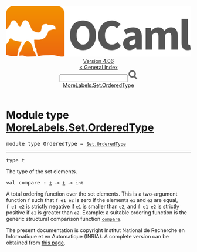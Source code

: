 <!-- ((! set title API !)) ((! set documentation !)) ((! set api !)) ((! set nobreadcrumb !)) -->
<div class="api"><header><nav class="toc brand"><a class="brand" href="https://ocaml.org/"><img src="colour-logo-gray.svg" class="svg" alt="OCaml"></a></nav><nav class="toc"><div class="toc_version"><a href="/docs" id="version-select">Version 4.06</a></div><a href="index.html">&lt; General Index</a><div class="api_search"><input type="text" name="apisearch" id="api_search" oninput="mySearch(false);" onkeypress="this.oninput();" onclick="this.oninput();" onpaste="this.oninput();">
<img src="search_icon.svg" alt="Search" class="svg" onclick="mySearch(false)"></div>
<div id="search_results"></div><div class="toc_title"><a href="#top">MoreLabels.Set.OrderedType</a></div><ul></ul></nav></header>

<h1>Module type <a href="type_MoreLabels.Set.OrderedType.html">MoreLabels.Set.OrderedType</a></h1>

<pre><span id="MODULETYPEOrderedType"><span class="keyword">module type</span> OrderedType</span> = <code class="type"><a href="Set.OrderedType.html">Set.OrderedType</a></code></pre><hr width="100%">

<pre><span id="TYPEt"><span class="keyword">type</span> <code class="type"></code>t</span> </pre>
<div class="info ">
<div class="info-desc">
<p>The type of the set elements.</p>
</div>
</div>


<pre><span id="VALcompare"><span class="keyword">val</span> compare</span> : <code class="type"><a href="Set.OrderedType.html#TYPEt">t</a> -&gt; <a href="Set.OrderedType.html#TYPEt">t</a> -&gt; int</code></pre><div class="info ">
<div class="info-desc">
<p>A total ordering function over the set elements.
          This is a two-argument function <code class="code">f</code> such that
          <code class="code">f&nbsp;e1&nbsp;e2</code> is zero if the elements <code class="code">e1</code> and <code class="code">e2</code> are equal,
          <code class="code">f&nbsp;e1&nbsp;e2</code> is strictly negative if <code class="code">e1</code> is smaller than <code class="code">e2</code>,
          and <code class="code">f&nbsp;e1&nbsp;e2</code> is strictly positive if <code class="code">e1</code> is greater than <code class="code">e2</code>.
          Example: a suitable ordering function is the generic structural
          comparison function <a href="Pervasives.html#VALcompare"><code class="code">compare</code></a>.</p>
</div>
</div>
<div class="copyright">The present documentation is copyright Institut National de Recherche en Informatique et en Automatique (INRIA). A complete version can be obtained from <a href="http://caml.inria.fr/pub/docs/manual-ocaml/">this page</a>.</div></div>